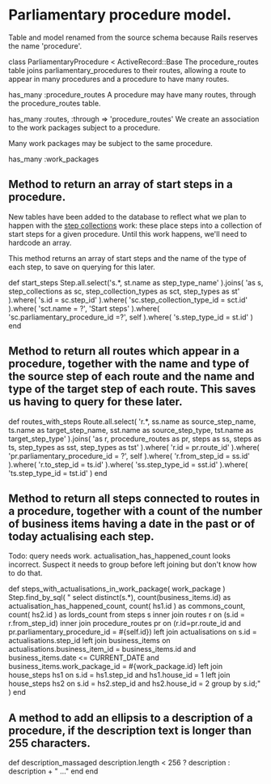 # Parliamentary procedure model.

Table and model renamed from the source schema because Rails reserves the name 'procedure'.

class ParliamentaryProcedure < ActiveRecord::Base
The procedure_routes table joins parliamentary_procedures to their routes, allowing a route to appear in many procedures and a procedure to have many routes.

  has_many :procedure_routes
A procedure may have many routes, through the procedure_routes table.

  has_many :routes, :through => 'procedure_routes'
We create an association to the work packages subject to a procedure.

Many work packages may be subject to the same procedure.

  has_many :work_packages
## Method to return an array of start steps in a procedure.

New tables have been added to the database to reflect what we plan to happen with the [step collections](https://ukparliament.github.io/ontologies/procedure/procedure-ontology.html#d4e244) work: these place steps into a collection of start steps for a given procedure. Until this work happens, we'll need to hardcode an array.

This method returns an array of start steps and the name of the type of each step, to save on querying for this later.

  def start_steps
    Step.all.select('s.*, st.name as step_type_name' ).joins( 'as s, step_collections as sc, step_collection_types as sct, step_types as st' ).where( 's.id = sc.step_id' ).where( 'sc.step_collection_type_id = sct.id' ).where( 'sct.name = ?', 'Start steps' ).where( 'sc.parliamentary_procedure_id =?', self ).where( 's.step_type_id = st.id' )
  end
## Method to return all routes which appear in a procedure, together with the name and type of the source step of each route and the name and type of the target step of each route. This saves us having to query for these later.

  def routes_with_steps
    Route.all.select( 'r.*, ss.name as source_step_name, ts.name as target_step_name, sst.name as source_step_type, tst.name as target_step_type' ).joins( 'as r, procedure_routes as pr, steps as ss, steps as ts, step_types as sst, step_types as tst' ).where( 'r.id = pr.route_id' ).where( 'pr.parliamentary_procedure_id = ?', self ).where( 'r.from_step_id = ss.id' ).where( 'r.to_step_id = ts.id' ).where( 'ss.step_type_id = sst.id' ).where( 'ts.step_type_id = tst.id' )
  end
## Method to return all steps connected to routes in a procedure, together with a count of the number of business items having a date in the past or of today actualising each step.

Todo: query needs work. actualisation_has_happened_count looks incorrect. Suspect it needs to group before left joining but don't know how to do that.

  def steps_with_actualisations_in_work_package( work_package )
    Step.find_by_sql( "
      select distinct(s.*), count(business_items.id) as actualisation_has_happened_count, count( hs1.id ) as commons_count, count( hs2.id ) as lords_count
      from steps s
      inner join routes r
        on (s.id = r.from_step_id)
      inner join procedure_routes pr
        on (r.id=pr.route_id
        and pr.parliamentary_procedure_id = #{self.id})
      left join actualisations
        on s.id = actualisations.step_id
      left join business_items
        on actualisations.business_item_id = business_items.id
        and business_items.date <= CURRENT_DATE
        and business_items.work_package_id = #{work_package.id}
      left join house_steps hs1
        on s.id = hs1.step_id
        and hs1.house_id = 1
      left join house_steps hs2
        on s.id = hs2.step_id
        and hs2.house_id = 2
      group by s.id;" 
    )
  end
## A method to add an ellipsis to a description of a procedure, if the description text is longer than 255 characters.

  def description_massaged
    description.length < 256 ? description : description + " ..."
  end
end